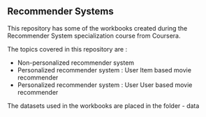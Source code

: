 ## Recommender Systems

This repository has some of the workbooks created during the Recommender System specialization course from Coursera.

The topics covered in this repository are :

 - Non-personalized recommender system
 - Personalized recommender system : User Item based movie recommender
  - Personalized recommender system : User User based movie recommender
 
 The datasets used in the workbooks are placed in the folder - data
